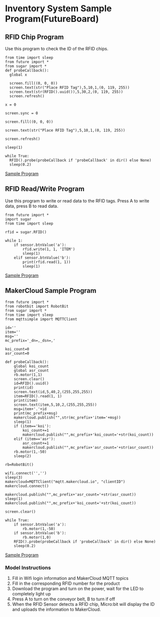 # Inventory System Sample Program(FutureBoard)

## RFID Chip Program

Use this program to check the ID of the RFID chips.

    from time import sleep
    from future import *
    from sugar import *
    def probeCallback():
      global x
        
      screen.fill((0, 0, 0))
      screen.text(str("Place RFID Tag"),5,10,1,(0, 119, 255))
      screen.text(str(RFID().uuid()),5,30,2,(0, 119, 255))
      screen.refresh()
    
    x = 0
    
    screen.sync = 0
    
    screen.fill((0, 0, 0))
    
    screen.text(str("Place RFID Tag"),5,10,1,(0, 119, 255))
    
    screen.refresh()
    
    sleep(1)
    
    while True:
      RFID().probe(probeCallback if 'probeCallback' in dir() else None)
      sleep(0.2)

[Sample Program](https://raw.githubusercontent.com/kittenbothk/kittenbothk/master/Kits/inventory_system/py/uuid.py)

## RFID Read/Write Program

Use this program to write or read data to the RFID tags. Press A to write data, press B to read data.

    from future import *
    import sugar
    from time import sleep
    
    rfid = sugar.RFID()
    
    while 1:
        if sensor.btnValue('a'):
            rfid.write(1, 1, 'ITEM')
            sleep(1)
        elif sensor.btnValue('b'):
            print(rfid.read(1, 1))
            sleep(1)

[Sample Program](https://raw.githubusercontent.com/kittenbothk/kittenbothk/master/Kits/inventory_system/py/RFID_read_write.py)

## MakerCloud Sample Program

    from future import *
    from robotbit import RobotBit
    from sugar import *
    from time import sleep
    from mqttsimple import MQTTClient
    
    id=''
    item=''
    msg=''
    mc_prefix='_dn=,_dsn=,'
    
    koi_count=0
    asr_count=0
    
    def probeCallback():
        global koi_count
        global asr_count
        rb.motor(1,1)
        screen.clear()
        id=RFID().uuid()
        print(id)
        screen.text(id,5,40,2,(255,255,255))
        item=RFID().read(1, 1)
        print(item)
        screen.text(item,5,10,2,(255,255,255))
        msg=item+'.'+id
        print(mc_prefix+msg)
        makercloud.publish("",str(mc_prefix+'item='+msg))
        sleep(1)
        if (item=='koi'):
            koi_count+=1
            makercloud.publish("",mc_prefix+'koi_count='+str(koi_count))
        elif (item=='asr'):
            asr_count+=1
            makercloud.publish("",mc_prefix+'asr_count='+str(asr_count))
        rb.motor(1,-50)
        sleep(2)
    
    rb=RobotBit()
    
    wifi.connect('','')
    sleep(3)
    makercloud=MQTTClient("mqtt.makercloud.io", "clientID")
    makercloud.connect()
    
    makercloud.publish("",mc_prefix+'asr_count='+str(asr_count))
    sleep(1)
    makercloud.publish("",mc_prefix+'koi_count='+str(koi_count))
    
    screen.clear()
    
    while True:
        if sensor.btnValue('a'):
            rb.motor(1,-50)
        if sensor.btnValue('b'):
            rb.motor(1,0)
        RFID().probe(probeCallback if 'probeCallback' in dir() else None)
        sleep(0.2)

[Sample Program](https://raw.githubusercontent.com/kittenbothk/kittenbothk/master/Kits/inventory_system/py/conveyor_belt.py)

### Model Instructions

1. Fill in Wifi login information and MakerCloud MQTT topics
2. Fill in the corresponding RFID number for the product
3. Download the program and turn on the power, wait for the LED to completely light up
4. Press A to turn on the conveyor belt, B to turn if off
5. When the RFID Sensor detects a RFID chip, Micro:bit will display the ID and uploads the information to MakerCloud.

